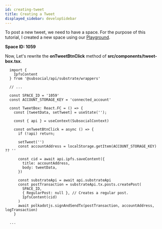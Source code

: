 ```yaml
---
id: creating-tweet
title: Creating a Tweet
displayed_sidebar: developSidebar
---
```


To post a new tweet, we need to have a space. For the purpose of this tutorial, I created a new space using our [Playground](https://play.subsocial.network/writing-data/space/create).

**Space ID: 1059**

Now, Let's rewrite the **onTweetBtnClick** method of **src/components/tweet-box.tsx**.

```tsx
  import {
    IpfsContent
  } from '@subsocial/api/substrate/wrappers'

  // ...

  const SPACE_ID = '1059'
  const ACCOUNT_STORAGE_KEY = 'connected_account'

  const TweetBox: React.FC = () => {
    const [tweetData, setTweet] = useState('');

    const { api } = useContext(SubsocialContext)

    const onTweetBtnClick = async () => {
      if (!api) return;

      setTweet('')
      const accountAddress = localStorage.getItem(ACCOUNT_STORAGE_KEY) ?? ''

      const cid = await api.ipfs.saveContent({
        title: accountAddress,
        body: tweetData,
      })

      const substrateApi = await api.substrateApi
      const postTransaction = substrateApi.tx.posts.createPost(
        SPACE_ID,
        { RegularPost: null }, // Creates a regular post.
        IpfsContent(cid)
      )
      await polkadotjs.signAndSendTx(postTransaction, accountAddress, logTransaction)
    }

  ...
```
